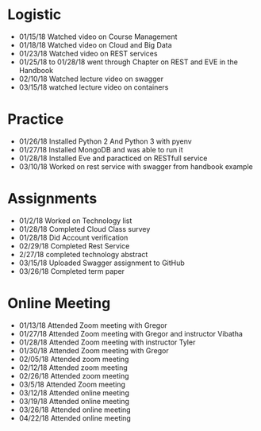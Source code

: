 
Logistic
===

* 01/15/18 Watched video on Course Management
* 01/18/18 Watched video on Cloud and Big Data
* 01/23/18 Watched video on REST services
* 01/25/18 to 01/28/18 went through Chapter on REST and EVE in the Handbook
* 02/10/18 Watched lecture video on swagger
* 03/15/18 watched lecture video on containers

Practice
===

* 01/26/18 Installed Python 2 And Python 3 with pyenv
* 01/27/18 Installed MongoDB and was able to run it
* 01/28/18 Installed Eve and paracticed on RESTfull service
* 03/10/18 Worked on rest service with swagger from handbook example

Assignments
=====

* 01/2/18 Worked on Technology list
* 01/28/18 Completed Cloud Class survey
* 01/28/18 Did Account verification
* 02/29/18 Completed Rest Service
* 2/27/18 completed technology abstract
* 03/15/18 Uploaded Swagger assignment to GitHub
* 03/26/18 Completed term paper

Online Meeting
======

* 01/13/18 Attended Zoom meeting with Gregor
* 01/27/18 Attended Zoom meeting with Gregor and instructor Vibatha
* 01/28/18 Attended Zoom meeting with instructor Tyler
* 01/30/18 Attended Zoom meeting with Gregor
* 02/05/18 Attended zoom meeting
* 02/12/18 Attended zoom meeting
* 02/26/18 Attended zoom meeting
* 03/5/18 Attended Zoom meeting
* 03/12/18 Attended online meeting
* 03/19/18 Attended online meeting
* 03/26/18 Attended online meeting 
* 04/22/18 Attended online meeting
